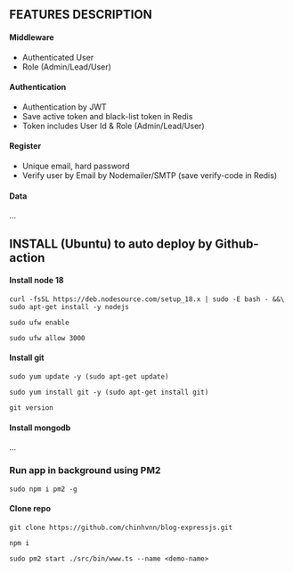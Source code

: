 ## FEATURES DESCRIPTION

#### Middleware

- Authenticated User
- Role (Admin/Lead/User)

#### Authentication

- Authentication by JWT
- Save active token and black-list token in Redis
- Token includes User Id & Role (Admin/Lead/User)

#### Register

- Unique email, hard password
- Verify user by Email by Nodemailer/SMTP (save verify-code in Redis)

#### Data

...

## INSTALL (Ubuntu) to auto deploy by Github-action

#### Install node 18

`curl -fsSL https://deb.nodesource.com/setup_18.x | sudo -E bash - &&\
sudo apt-get install -y nodejs`

`sudo ufw enable`

`sudo ufw allow 3000`

#### Install git

`sudo yum update -y (sudo apt-get update)`

`sudo yum install git -y (sudo apt-get install git)`

`git version`

#### Install mongodb

...

### Run app in background using PM2

`sudo npm i pm2 -g`

#### Clone repo

`git clone https://github.com/chinhvnn/blog-expressjs.git`

`npm i`

`sudo pm2 start ./src/bin/www.ts --name <demo-name>`
